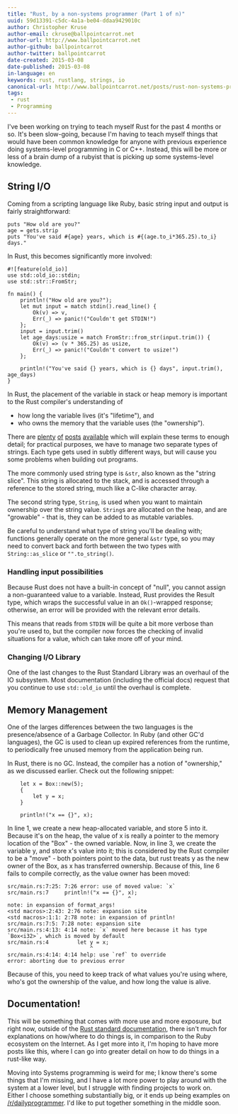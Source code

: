 ```yaml
---
title: "Rust, by a non-systems programmer (Part 1 of n)"
uuid: 59d13391-c5dc-4a1a-be04-ddaa9429010c
author: Christopher Kruse
author-email: ckruse@ballpointcarrot.net
author-url: http://www.ballpointcarrot.net
author-github: ballpointcarrot
author-twitter: ballpointcarrot
date-created: 2015-03-08
date-published: 2015-03-08
in-language: en
keywords: rust, rustlang, strings, io
canonical-url: http://www.ballpointcarrot.net/posts/rust-non-systems-programmers
tags:
 - rust
 - Programming
---
```

I've been working on trying to teach myself Rust for the past 4 months or so. It's been slow-going, because I'm having to
teach myself things that would have been common knowledge for anyone with previous experience doing systems-level programming
in C or C++. Instead, this will be more or less of a brain dump of a rubyist that is picking up some systems-level knowledge.

## String I/O

Coming from a scripting language like Ruby, basic string input and output is fairly straightforward:

```lang-ruby
puts "How old are you?"
age = gets.strip
puts "You've said #{age} years, which is #{(age.to_i*365.25).to_i} days."
```

In Rust, this becomes significantly more involved:

```lang-rust
#![feature(old_io)]
use std::old_io::stdin;
use std::str::FromStr;

fn main() {
    println!("How old are you?");
    let mut input = match stdin().read_line() {
        Ok(v) => v,
        Err(_) => panic!("Couldn't get STDIN!")
    };
    input = input.trim()
    let age_days:usize = match FromStr::from_str(input.trim()) {
        Ok(v) => (v * 365.25) as usize,
        Err(_) => panic!("Couldn't convert to usize!")
    };

    println!("You've said {} years, which is {} days", input.trim(), age_days)
}
```

In Rust, the placement of the variable in stack or heap memory is important to the Rust compiler's understanding of

* how long the variable lives (it's "lifetime"), and
* who owns the memory that the variable uses (the "ownership").

There are [plenty](https://doc.rust-lang.org/book/ownership.html) 
[of](http://rustbyexample.com/move.html) 
[posts](https://doc.rust-lang.org/book/strings.html)
[available](http://nercury.github.io/rust/guide/2015/01/19/ownership.html)
which will explain these terms to enough detail; for practical purposes, we have to manage two separate types of strings. 
Each type gets used in subtly different ways, but will cause you some problems when building out programs. 

The more commonly used string type is `&str`, also known as the "string slice". This string is allocated to the stack, and
is accessed through a reference to the stored string, much like a C-like character array.

The second string type, `String`, is used when you want to maintain ownership over the string value. `String`s are allocated on the heap, and
are "growable" - that is, they can be added to as mutable variables. 

Be careful to understand what type of string you'll be dealing with; functions generally operate on the more general `&str` type,
so you may need to convert back and forth between the two types with `String::as_slice` or `"".to_string()`.

### Handling input possibilities

Because Rust does not have a built-in concept of "null", you cannot assign a non-guaranteed value to a variable. Instead,
Rust provides the Result type, which wraps the successful value in an `Ok()`-wrapped response; otherwise, an error will be 
provided with the relevant error details. 

This means that reads from `STDIN` will be quite a bit more verbose than you're used to,
but the compiler now forces the checking of invalid situations for a value, which can take more off of your mind.

### Changing I/O Library

One of the last changes to the Rust Standard Library was an overhaul of the IO subsystem. Most documentation (including the 
official docs) request that you continue to use `std::old_io` until the overhaul is complete.

## Memory Management

One of the larges differences between the two languages is the presence/absence of a Garbage Collector. In Ruby (and other GC'd
languages), the GC is used to clean up expired references from the runtime, to periodically free unused memory from the 
application being run.

In Rust, there is no GC. Instead, the compiler has a notion of "ownership," as we discussed earlier. Check out the following 
snippet:

```lang-rust
    let x = Box::new(5);
    {   
        let y = x;
    }   

    println!("x == {}", x); 
```

In line 1, we create a new heap-allocated variable, and store 5 into it. Because it's on the heap, the value of x is really
a pointer to the memory location of the "Box" - the owned variable. Now, in line 3, we create the variable y, and store x's value 
into it; this is considered by the Rust compiler to be a "move" - both pointers point to the data, but rust treats y as the 
new owner of the Box, as x has transferred ownership. Because of this, line 6 fails to compile correctly, as the value owner 
has been moved:

```lang-plaintext
src/main.rs:7:25: 7:26 error: use of moved value: `x`
src/main.rs:7     println!("x == {}", x);
                                      ^
note: in expansion of format_args!
<std macros>:2:43: 2:76 note: expansion site
<std macros>:1:1: 2:78 note: in expansion of println!
src/main.rs:7:5: 7:28 note: expansion site
src/main.rs:4:13: 4:14 note: `x` moved here because it has type `Box<i32>`, which is moved by default
src/main.rs:4         let y = x;
                          ^
src/main.rs:4:14: 4:14 help: use `ref` to override
error: aborting due to previous error
```

Because of this, you need to keep track of what values you're using where, who's got the ownership of the value, and how long 
the value is alive. 

## Documentation!

This will be something that comes with more use and more exposure, but right now, outside of the [Rust standard documentation](http://doc.rust-lang.org/), there
isn't much for explanations on how/where to do things is, in comparison to the Ruby ecosystem on the Internet. As I get more
into it, I'm hoping to have more posts like this, where I can go into greater detail on how to do things in a rust-like way.

Moving into Systems programming is weird for me; I know there's some things that I'm missing, and I have a lot more power to 
play around with the system at a lower level, but I struggle with finding projects to work on. Either I choose something 
substantially big, or it ends up being examples on [/r/dailyprogrammer](http://reddit.com/r/dailyprogrammer). I'd like to put 
together something in the middle soon.
